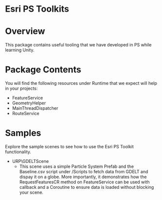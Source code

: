 # Esri PS Toolkits

# Overview
This package contains useful tooling that we have developed in PS while learning Unity. 

# Package Contents
You will find the following resources under Runtime that we expect will help in your projects:
* FeatureService
* GeometryHelper
* MainThreadDispatcher
* RouteService

# Samples
Explore the sample scenes to see how to use the Esri PS Toolkit functionality.

* URP\GDELTScene
  * This scene uses a simple Particle System Prefab and the Baseline.csv script under /Scripts to fetch data from GDELT and dispay it on a globe. More importantly, it demonstrates how the RequestFeaturesCR method on FeatureService can be used with callback and a Coroutine to ensure data is loaded without blocking your scene.